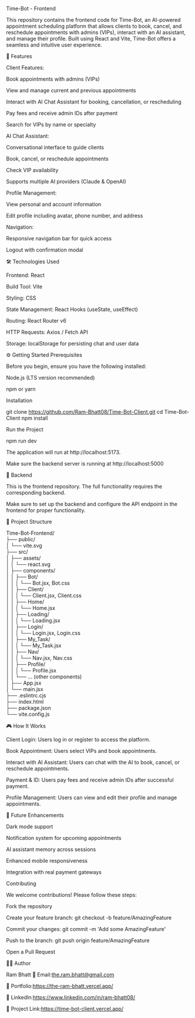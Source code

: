 Time-Bot - Frontend

This repository contains the frontend code for Time-Bot, an AI-powered appointment scheduling platform that allows clients to book, cancel, and reschedule appointments with admins (VIPs), interact with an AI assistant, and manage their profile. Built using React and Vite, Time-Bot offers a seamless and intuitive user experience.

🚀 Features

Client Features:

Book appointments with admins (VIPs)

View and manage current and previous appointments

Interact with AI Chat Assistant for booking, cancellation, or rescheduling

Pay fees and receive admin IDs after payment

Search for VIPs by name or specialty

AI Chat Assistant:

Conversational interface to guide clients

Book, cancel, or reschedule appointments

Check VIP availability

Supports multiple AI providers (Claude & OpenAI)

Profile Management:

View personal and account information

Edit profile including avatar, phone number, and address

Navigation:

Responsive navigation bar for quick access

Logout with confirmation modal

🛠️ Technologies Used

Frontend: React

Build Tool: Vite

Styling: CSS

State Management: React Hooks (useState, useEffect)

Routing: React Router v6

HTTP Requests: Axios / Fetch API

Storage: localStorage for persisting chat and user data

⚙️ Getting Started
Prerequisites

Before you begin, ensure you have the following installed:

Node.js (LTS version recommended)

npm or yarn

Installation

git clone https://github.com/Ram-Bhatt08/Time-Bot-Client.git
cd Time-Bot-Client
npm install

Run the Project

npm run dev

The application will run at http://localhost:5173.

Make sure the backend server is running at http://localhost:5000

🔗 Backend

This is the frontend repository. The full functionality requires the corresponding backend.

Make sure to set up the backend and configure the API endpoint in the frontend for proper functionality.

📂 Project Structure

Time-Bot-Frontend/ <br>
├── public/ <br>
│   └── vite.svg <br>
├── src/ <br>
│   ├── assets/ <br>
│   │   └── react.svg <br>
│   ├── components/ <br>
│   │   ├── Bot/ <br>
│   │   │   └── Bot.jsx, Bot.css <br>
│   │   ├── Client/ <br>
│   │   │   └── Client.jsx, Client.css <br>
│   │   ├── Home/ <br>
│   │   │   └── Home.jsx <br>
│   │   ├── Loading/<br>
│   │   │   └── Loading.jsx <br>
│   │   ├── Login/ <br>
│   │   │   └── Login.jsx, Login.css <br>
│   │   ├── My_Task/ <br>
│   │   │   └── My_Task.jsx <br>
│   │   ├── Nav/ <br>
│   │   │   └── Nav.jsx, Nav.css <br>
│   │   ├── Profile/ <br>
│   │   │   └── Profile.jsx <br>
│   │   └── ... (other components) <br>
│   ├── App.jsx <br>
│   └── main.jsx <br>
├── .eslintrc.cjs <br>
├── index.html <br>
├── package.json <br>
└── vite.config.js <br>

🎮 How It Works

Client Login: Users log in or register to access the platform.

Book Appointment: Users select VIPs and book appointments.

Interact with AI Assistant: Users can chat with the AI to book, cancel, or reschedule appointments.

Payment & ID: Users pay fees and receive admin IDs after successful payment.

Profile Management: Users can view and edit their profile and manage appointments.

📝 Future Enhancements

Dark mode support

Notification system for upcoming appointments

AI assistant memory across sessions

Enhanced mobile responsiveness

Integration with real payment gateways

Contributing

We welcome contributions! Please follow these steps:

Fork the repository

Create your feature branch: git checkout -b feature/AmazingFeature

Commit your changes: git commit -m 'Add some AmazingFeature'

Push to the branch: git push origin feature/AmazingFeature

Open a Pull Request

👨‍💻 Author

Ram Bhatt
📧 Email:the.ram.bhatt@gmail.com

🔗 Portfolio:https://the-ram-bhatt.vercel.app/

💼 LinkedIn:https://www.linkedin.com/in/ram-bhatt08/

🐙 Project Link:https://time-bot-client.vercel.app/
